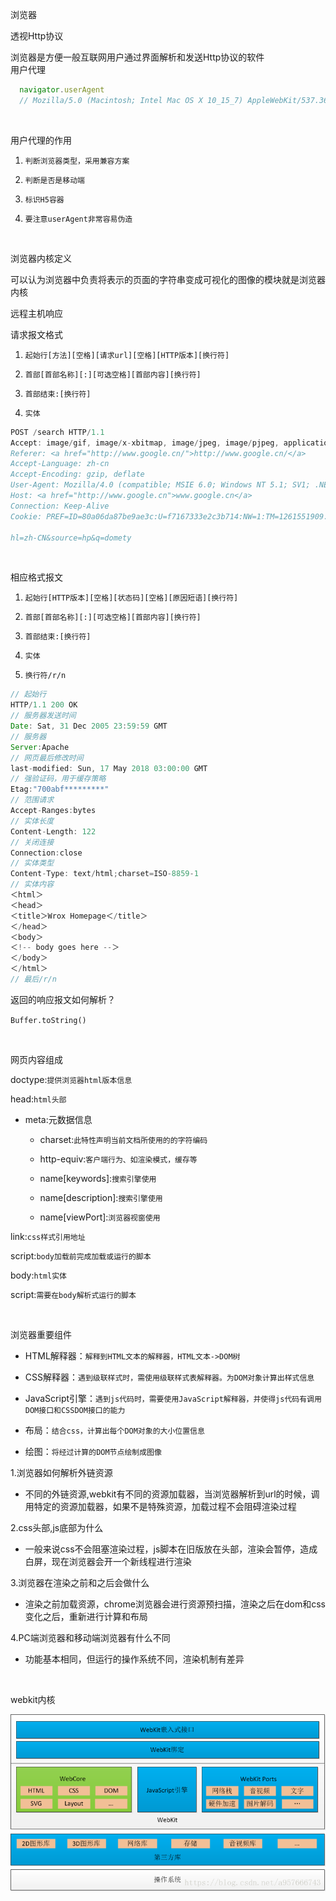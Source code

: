 <!--
 * @Author: cc
 * @LastEditTime: 2021-09-09 13:38:19
-->
浏览器

透视Http协议

浏览器是方便一般互联网用户通过界面解析和发送Http协议的软件
<br/>
用户代理

```javaScript
  navigator.userAgent
  // Mozilla/5.0 (Macintosh; Intel Mac OS X 10_15_7) AppleWebKit/537.36 (KHTML, like Gecko) Chrome/90.0.4430.85 Safari/537.36
```
<br/>

用户代理的作用

1. `判断浏览器类型，采用兼容方案`

2. `判断是否是移动端`

3. `标识H5容器`

4. `要注意userAgent非常容易伪造`

<br/>

浏览器内核定义

可以认为浏览器中负责将表示的页面的字符串变成可视化的图像的模块就是浏览器内核

远程主机响应

请求报文格式

1. `起始行[方法][空格][请求url][空格][HTTP版本][换行符]`

2. `首部[首部名称][:][可选空格][首部内容][换行符]`

3. `首部结束:[换行符]`

4. `实体`

```javaScript
POST /search HTTP/1.1  
Accept: image/gif, image/x-xbitmap, image/jpeg, image/pjpeg, application/vnd.ms-excel, application/vnd.ms-powerpoint, application/msword, application/x-silverlight, application/x-shockwave-flash, */*  
Referer: <a href="http://www.google.cn/">http://www.google.cn/</a>  
Accept-Language: zh-cn  
Accept-Encoding: gzip, deflate  
User-Agent: Mozilla/4.0 (compatible; MSIE 6.0; Windows NT 5.1; SV1; .NET CLR 2.0.50727; TheWorld)  
Host: <a href="http://www.google.cn">www.google.cn</a>  
Connection: Keep-Alive  
Cookie: PREF=ID=80a06da87be9ae3c:U=f7167333e2c3b714:NW=1:TM=1261551909:LM=1261551917:S=ybYcq2wpfefs4V9g; NID=31=ojj8d-IygaEtSxLgaJmqSjVhCspkviJrB6omjamNrSm8lZhKy_yMfO2M4QMRKcH1g0iQv9u-2hfBW7bUFwVh7pGaRUb0RnHcJU37y-FxlRugatx63JLv7CWMD6UB_O_r  

hl=zh-CN&source=hp&q=domety
```
<br/>

相应格式报文

1. `起始行[HTTP版本][空格][状态码][空格][原因短语][换行符]`

2. `首部[首部名称][:][可选空格][首部内容][换行符]`

3. `首部结束:[换行符]`

4. `实体`

5. `换行符/r/n`

```javaScript
// 起始行
HTTP/1.1 200 OK
// 服务器发送时间
Date: Sat, 31 Dec 2005 23:59:59 GMT
// 服务器
Server:Apache
// 网页最后修改时间
last-modified: Sun, 17 May 2018 03:00:00 GMT
// 强验证码，用于缓存策略
Etag:"700abf*********"
// 范围请求
Accept-Ranges:bytes
// 实体长度
Content-Length: 122
// 关闭连接
Connection:close
// 实体类型
Content-Type: text/html;charset=ISO-8859-1
// 实体内容
＜html＞
＜head＞
＜title＞Wrox Homepage＜/title＞
＜/head＞
＜body＞
＜!-- body goes here --＞
＜/body＞
＜/html＞
// 最后/r/n
```

返回的响应报文如何解析？

`Buffer.toString()`

<br/>

网页内容组成

doctype:`提供浏览器html版本信息`

head:`html头部`

+ meta:元数据信息
  
  + charset:`此特性声明当前文档所使用的的字符编码`

  + http-equiv:`客户端行为、如渲染模式，缓存等`

  + name[keywords]:`搜索引擎使用`

  + name[description]:`搜索引擎使用`

  + name[viewPort]:`浏览器视窗使用`

link:`css样式引用地址`

script:`body加载前完成加载或运行的脚本`

body:`html实体`

script:`需要在body解析式运行的脚本`

<br/>

浏览器重要组件

+ HTML解释器：`解释到HTML文本的解释器，HTML文本->DOM树`

+ CSS解释器：`遇到级联样式时，需使用级联样式表解释器。为DOM对象计算出样式信息`

+ JavaScript引擎：`遇到js代码时，需要使用JavaScript解释器，并使得js代码有调用DOM接口和CSSDOM接口的能力`

+ 布局：`结合css，计算出每个DOM对象的大小位置信息`

+ 绘图：`将经过计算的DOM节点绘制成图像`

1.浏览器如何解析外链资源

+ 不同的外链资源,webkit有不同的资源加载器，当浏览器解析到url的时候，调用特定的资源加载器，如果不是特殊资源，加载过程不会阻碍渲染过程

2.css头部,js底部为什么

+ 一般来说css不会阻塞渲染过程，js脚本在旧版放在头部，渲染会暂停，造成白屏，现在浏览器会开一个新线程进行渲染

3.浏览器在渲染之前和之后会做什么

+ 渲染之前加载资源，chrome浏览器会进行资源预扫描，渲染之后在dom和css变化之后，重新进行计算和布局

4.PC端浏览器和移动端浏览器有什么不同

+ 功能基本相同，但运行的操作系统不同，渲染机制有差异

<br/>

webkit内核

![avatar](/images/webkit.png)

<br/>





